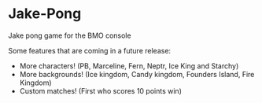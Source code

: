 # Jake-Pong
Jake pong game for the BMO console

Some features that are coming in a future release:
- More characters! (PB, Marceline, Fern, Neptr, Ice King and Starchy)
- More backgrounds! (Ice kingdom, Candy kingdom, Founders Island, Fire Kingdom)
- Custom matches! (First who scores 10 points win)

